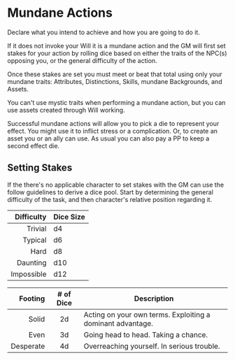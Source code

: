 # Mundane Actions

  Declare what you intend to achieve and how you are going to do it.

  If it does not invoke your Will it is a mundane action and the GM will first set stakes for your action by rolling dice based on either the traits of the NPC(s) opposing you, or the general difficulty of the action.

  Once these stakes are set you must meet or beat that total using only your mundane traits: Attributes, Distinctions, Skills, mundane Backgrounds, and Assets.

  You can't use mystic traits when performing a mundane action, but you can use assets created through Will working.

  Successful mundane actions will allow you to pick a die to represent your effect. You might use it to inflict stress or a complication. Or, to create an asset you or an ally can use. As usual you can also pay a PP to keep a second effect die.

## Setting Stakes
  
  If the there's no applicable character to set stakes with the GM can use the follow guidelines to derive a dice pool. Start by determining the general difficulty of the task, and then character's relative position regarding it. 

  Difficulty | Dice Size 
  ----------:|:---------
  Trivial    | d4           
  Typical    | d6           
  Hard       | d8           
  Daunting   | d10          
  Impossible | d12         

  Footing   | # of Dice | Description
  ---------:|:---------:|------------
  Solid     | 2d        | Acting on your own terms. Exploiting a dominant advantage.
  Even      | 3d        | Going head to head. Taking a chance.
  Desperate | 4d        | Overreaching yourself. In serious trouble.
  